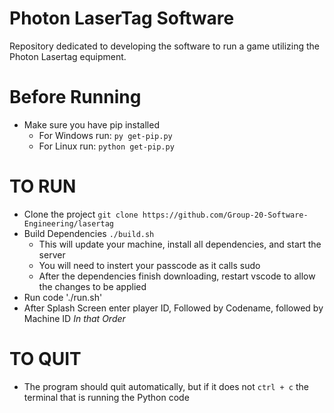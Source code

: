 # Photon LaserTag Software
Repository dedicated to developing the software to run a game utilizing the Photon Lasertag equipment.

# Before Running
- Make sure you have pip installed
  - For Windows run: `py get-pip.py`
  - For Linux run: `python get-pip.py`

# TO RUN

- Clone the project `git clone https://github.com/Group-20-Software-Engineering/lasertag`
- Build Dependencies `./build.sh`
  - This will update your machine, install all dependencies, and start the server
  - You will need to instert your passcode as it calls sudo
  - After the dependencies finish downloading, restart vscode to allow the changes to be applied
- Run code './run.sh'
- After Splash Screen enter player ID, Followed by Codename, followed by Machine ID *In that Order*


# TO QUIT
- The program should quit automatically, but if it does not `ctrl + c` the terminal that is running the Python code
